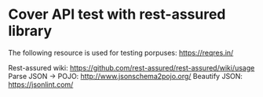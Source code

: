 # Cover API test with rest-assured library

The following resource is used for testing porpuses: https://reqres.in/

Rest-assured wiki:
https://github.com/rest-assured/rest-assured/wiki/usage
Parse JSON -> POJO:
http://www.jsonschema2pojo.org/
Beautify JSON:
https://jsonlint.com/
